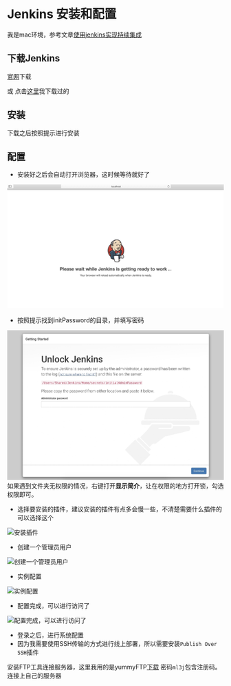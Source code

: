 # Jenkins 安装和配置

我是mac环境，参考文章[使用jenkins实现持续集成](https://www.cnblogs.com/zishengY/p/7170656.html)

## 下载Jenkins

[官网](https://jenkins.io/)下载

或 点击[这里](https://github.com/viivLgr/viivBlog/blob/master/blog/jenkins/lib/jenkins-2.161.pkg)我下载过的

## 安装

下载之后按照提示进行安装

## 配置

- 安装好之后会自动打开浏览器，这时候等待就好了

![等待后台配置](https://github.com/viivLgr/viivBlog/blob/master/images/jenkins_01.jpg)

- 按照提示找到initPassword的目录，并填写密码

![填写密码](https://github.com/viivLgr/viivBlog/blob/master/images/jenkins_02.jpg)
如果遇到文件夹无权限的情况，右键打开**显示简介**，让在权限的地方打开锁，勾选权限即可。

- 选择要安装的插件，建议安装的插件有点多会慢一些，不清楚需要什么插件的可以选择这个

![安装插件](https://github.com/viivLgr/viivBlog/blob/master/images/jenkins_03.jpg)

- 创建一个管理员用户

![创建一个管理员用户](https://github.com/viivLgr/viivBlog/blob/master/images/jenkins_04.jpg)

- 实例配置

![实例配置](https://github.com/viivLgr/viivBlog/blob/master/images/jenkins_05.jpg)

- 配置完成，可以进行访问了

![配置完成，可以进行访问了](https://github.com/viivLgr/viivBlog/blob/master/images/jenkins_06.jpg)

- 登录之后，进行系统配置
- 因为我需要使用SSH传输的方式进行线上部署，所以需要安装`Publish Over SSH`插件

安装FTP工具连接服务器，这里我用的是yummyFTP[下载](https://pan.baidu.com/s/1xU0WcX5TUUQ6GY3kk_Sp1w) 密码`ml3j`包含注册码。
连接上自己的服务器
